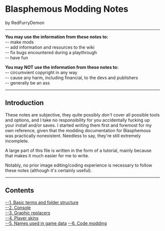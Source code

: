 # Blasphemous Modding Notes
by RedFurryDemon
  
---

**You may use the information from these notes to:**  
-- make mods  
-- add information and resources to the wiki  
-- fix bugs encountered during a playthrough  
-- have fun  
  
**You may NOT use the information from these notes to:**  
-- circumvient copyright in any way  
-- cause any harm, including financial, to the devs and publishers  
-- generally be an ass  
  
---
  
## Introduction
These notes are subjective, they quite possibly *don't* cover all possible tools and options, and I take no responsibility for you accidentally fucking up your install and/or saves. I started writing them first and foremost for my own reference, given that the modding documentation for Blasphemous was practically nonexistent. Needless to say, they're still extremely incomplete.  
  
A large part of this file is written in the form of a tutorial, mainly because that makes it much easier for me to write.  
  
Notably, no prior image editing/coding experience is necessary to follow these notes (although it's certainly useful).  
  
---
## Contents
[--1. Basic terms and folder structure](notes/Basics.md)  
[--2. Console](notes/Console.md)  
[--3. Graphic replacers](notes/Graphics.md)  
[--4. Player skins](notes/Palettes.md)  
[--5. Names used in game data](notes/EntityNames.md)
[--6. Code modding](notes/Code.md)